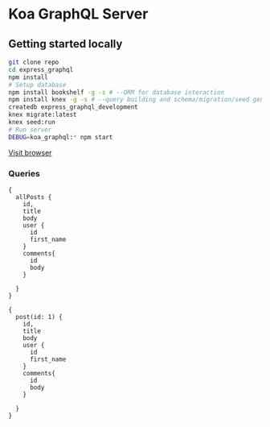 # Koa GraphQL Server

## Getting started locally

```bash
git clone repo
cd express_graphql
npm install
# Setup database
npm install bookshelf -g -s # --ORM for database interaction
npm install knex -g -s # --query building and schema/migration/seed generation
createdb express_graphql_development
knex migrate:latest
knex seed:run
# Run server
DEBUG=koa_graphql:* npm start
```

[Visit browser](http://localhost:3000/)

### Queries

```
{
  allPosts {
    id,
    title
    body
    user {
      id
      first_name
    }
    comments{
      id
      body
    }

  }
}
```

```
{
  post(id: 1) {
    id,
    title
    body
    user {
      id
      first_name
    }
    comments{
      id
      body
    }

  }
}
```
